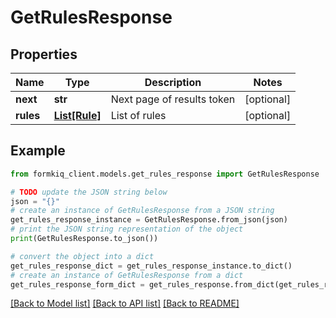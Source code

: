 # GetRulesResponse


## Properties

Name | Type | Description | Notes
------------ | ------------- | ------------- | -------------
**next** | **str** | Next page of results token | [optional] 
**rules** | [**List[Rule]**](Rule.md) | List of rules | [optional] 

## Example

```python
from formkiq_client.models.get_rules_response import GetRulesResponse

# TODO update the JSON string below
json = "{}"
# create an instance of GetRulesResponse from a JSON string
get_rules_response_instance = GetRulesResponse.from_json(json)
# print the JSON string representation of the object
print(GetRulesResponse.to_json())

# convert the object into a dict
get_rules_response_dict = get_rules_response_instance.to_dict()
# create an instance of GetRulesResponse from a dict
get_rules_response_form_dict = get_rules_response.from_dict(get_rules_response_dict)
```
[[Back to Model list]](../README.md#documentation-for-models) [[Back to API list]](../README.md#documentation-for-api-endpoints) [[Back to README]](../README.md)


